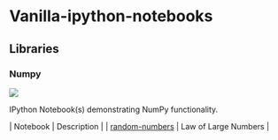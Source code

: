 # Vanilla-ipython-notebooks
## Libraries
### Numpy

<p>
    <img src="https://en.wikipedia.org/wiki/NumPy#/media/File:NumPy_logo_2020.svg">
</p>

IPython Notebook(s) demonstrating NumPy functionality.

| Notebook                                                                                                 | Description          |
| [random-numbers](https://nbviewer.org/github/Thlurte/Vanilla/blob/main/Numpy/20221225151217086929.ipynb) | Law of Large Numbers |


